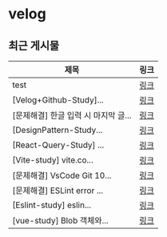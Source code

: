# velog

## 최근 게시물

| 제목 | 링크 |
| --- | --- |
| test | [링크](https://velog.io/@nuyhes/test) |
| [Velog+Github-Study]... | [링크](https://velog.io/@nuyhes/VelogGithub-Study-%EB%B2%A8%EB%A1%9C%EA%B7%B8-%EA%B9%83%ED%97%88%EB%B8%8C-%EC%97%B0%EB%8F%99) |
| [문제해결] 한글 입력 시 마지막 글... | [링크](https://velog.io/@nuyhes/%EB%AC%B8%EC%A0%9C%ED%95%B4%EA%B2%B0-%ED%95%9C%EA%B8%80-%EC%9E%85%EB%A0%A5-%EC%8B%9C-%EB%A7%88%EC%A7%80%EB%A7%89-%EA%B8%80%EC%9E%90%EA%B0%80-2%EB%B2%88-%EC%83%9D%EA%B8%B0%EB%8A%94-%EC%98%A4%EB%A5%98) |
| [DesignPattern-Study... | [링크](https://velog.io/@nuyhes/React-%EB%94%94%EC%9E%90%EC%9D%B8-%ED%8C%A8%ED%84%B4-%EC%BB%A4%EC%8A%A4%ED%85%80-%ED%9B%85-%ED%8C%A8%ED%84%B4-Custom-Hook-Pattern) |
| [React-Query-Study] ... | [링크](https://velog.io/@nuyhes/React-Query-Study-React-Query%EB%9E%80-%EC%82%AC%EC%9A%A9%EB%B2%95) |
| [Vite-study] vite.co... | [링크](https://velog.io/@nuyhes/Vite-study-vite.config.ts-%EC%84%A4%EC%A0%95) |
| [문제해결] VsCode Git 10... | [링크](https://velog.io/@nuyhes/%EB%AC%B8%EC%A0%9C%ED%95%B4%EA%B2%B0-VsCode-Git-10k-%EB%AC%B8%EC%A0%9C-has-too-many-active-changes-) |
| [문제해결] ESLint error ... | [링크](https://velog.io/@nuyhes/%EB%AC%B8%EC%A0%9C%ED%95%B4%EA%B2%B0-ESLint-error-React-must-be-in-scope-when-using-JS) |
| [Eslint-study] eslin... | [링크](https://velog.io/@nuyhes/Eslint-study-eslint.config.js-%EC%84%B8%ED%8C%85) |
| [vue-study] Blob 객체와... | [링크](https://velog.io/@nuyhes/%EB%AC%B8%EC%A0%9C%ED%95%B4%EA%B2%B0-XML-%ED%98%95%EC%8B%9D%EC%9D%98-%EC%97%91%EC%85%80-%ED%8C%8C%EC%9D%BC-%EB%8B%A4%EC%9A%B4%EB%A1%9C%EB%93%9C) |
